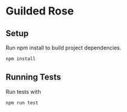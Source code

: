 # Guilded Rose
## Setup
Run npm install to build project dependencies.
```
npm install
```

## Running Tests
Run tests with
```
npm run test
```